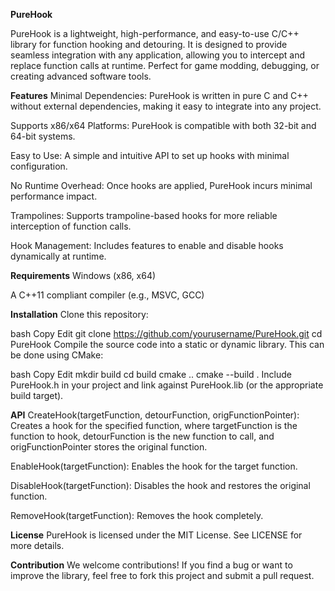 __**PureHook**__

PureHook is a lightweight, high-performance, and easy-to-use C/C++ library for function hooking and detouring. It is designed to provide seamless integration with any application, allowing you to intercept and replace function calls at runtime. Perfect for game modding, debugging, or creating advanced software tools.

**Features**
Minimal Dependencies: PureHook is written in pure C and C++ without external dependencies, making it easy to integrate into any project.

Supports x86/x64 Platforms: PureHook is compatible with both 32-bit and 64-bit systems.

Easy to Use: A simple and intuitive API to set up hooks with minimal configuration.

No Runtime Overhead: Once hooks are applied, PureHook incurs minimal performance impact.

Trampolines: Supports trampoline-based hooks for more reliable interception of function calls.

Hook Management: Includes features to enable and disable hooks dynamically at runtime.

**Requirements**
Windows (x86, x64)

A C++11 compliant compiler (e.g., MSVC, GCC)

**Installation**
Clone this repository:

bash
Copy
Edit
git clone https://github.com/yourusername/PureHook.git
cd PureHook
Compile the source code into a static or dynamic library. This can be done using CMake:

bash
Copy
Edit
mkdir build
cd build
cmake ..
cmake --build .
Include PureHook.h in your project and link against PureHook.lib (or the appropriate build target).

**API**
CreateHook(targetFunction, detourFunction, origFunctionPointer): Creates a hook for the specified function, where targetFunction is the function to hook, detourFunction is the new function to call, and origFunctionPointer stores the original function.

EnableHook(targetFunction): Enables the hook for the target function.

DisableHook(targetFunction): Disables the hook and restores the original function.

RemoveHook(targetFunction): Removes the hook completely.

**License**
PureHook is licensed under the MIT License. See LICENSE for more details.

**Contribution**
We welcome contributions! If you find a bug or want to improve the library, feel free to fork this project and submit a pull request.
